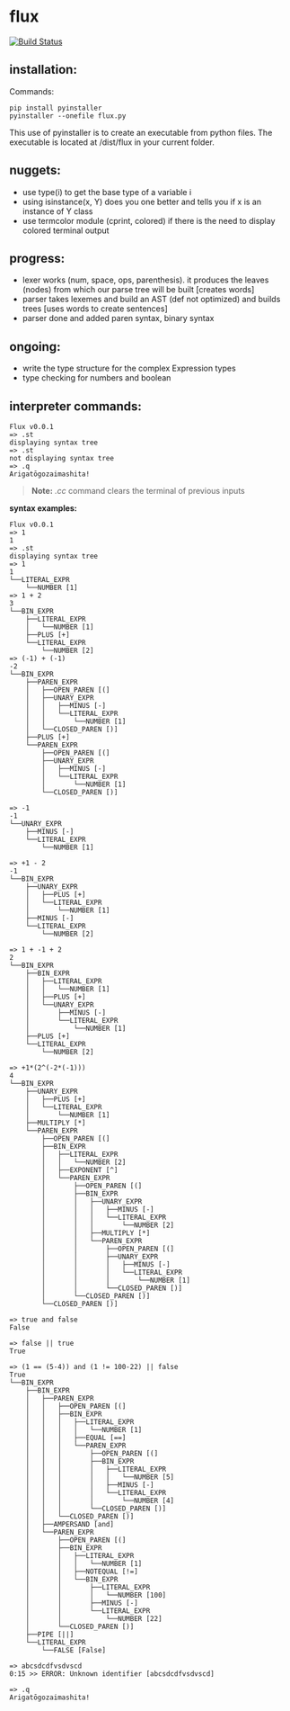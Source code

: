 # flux

[![Build Status](https://dev.azure.com/pepplejoshua/office/_apis/build/status/pepplejoshua.flux?branchName=master)](https://dev.azure.com/pepplejoshua/office/_build/latest?definitionId=1&branchName=master)

## installation:
Commands:
```
pip install pyinstaller
pyinstaller --onefile flux.py
```
This use of pyinstaller is to create an executable from python files.
The executable is located at /dist/flux in your current folder. 

## nuggets:
- use type(i) to get the base type of a variable i
- using isinstance(x, Y) does you one better and tells you if x is an instance of Y class
- use termcolor module (cprint, colored) if there is the need to display colored terminal output

## progress:
- lexer works (num, space, ops, parenthesis). it produces the leaves (nodes) from which our parse tree will be built [creates words]
- parser takes lexemes and build an AST (def not optimized) and builds trees [uses words to create sentences]
- parser done and added paren syntax, binary syntax

## ongoing:
- write the type structure for the complex Expression types
- type checking for numbers and boolean

## interpreter commands:
```
Flux v0.0.1
=> .st
displaying syntax tree
=> .st
not displaying syntax tree
=> .q
Arigatōgozaimashita!
```
> **Note:** _.cc_ command clears the terminal of previous inputs

**syntax examples:**
```
Flux v0.0.1
=> 1
1
=> .st
displaying syntax tree
=> 1
1
└──LITERAL_EXPR
    └──NUMBER [1]
=> 1 + 2
3
└──BIN_EXPR
    ├──LITERAL_EXPR
    │   └──NUMBER [1]
    ├──PLUS [+]
    └──LITERAL_EXPR
        └──NUMBER [2]
=> (-1) + (-1)
-2
└──BIN_EXPR
    ├──PAREN_EXPR
    │   ├──OPEN_PAREN [(]
    │   ├──UNARY_EXPR
    │   │   ├──MINUS [-]
    │   │   └──LITERAL_EXPR
    │   │       └──NUMBER [1]
    │   └──CLOSED_PAREN [)]
    ├──PLUS [+]
    └──PAREN_EXPR
        ├──OPEN_PAREN [(]
        ├──UNARY_EXPR
        │   ├──MINUS [-]
        │   └──LITERAL_EXPR
        │       └──NUMBER [1]
        └──CLOSED_PAREN [)]

=> -1
-1
└──UNARY_EXPR
    ├──MINUS [-]
    └──LITERAL_EXPR
        └──NUMBER [1]

=> +1 - 2
-1
└──BIN_EXPR
    ├──UNARY_EXPR
    │   ├──PLUS [+]
    │   └──LITERAL_EXPR
    │       └──NUMBER [1]
    ├──MINUS [-]
    └──LITERAL_EXPR
        └──NUMBER [2]

=> 1 + -1 + 2
2
└──BIN_EXPR
    ├──BIN_EXPR
    │   ├──LITERAL_EXPR
    │   │   └──NUMBER [1]
    │   ├──PLUS [+]
    │   └──UNARY_EXPR
    │       ├──MINUS [-]
    │       └──LITERAL_EXPR
    │           └──NUMBER [1]
    ├──PLUS [+]
    └──LITERAL_EXPR
        └──NUMBER [2]

=> +1*(2^(-2*(-1)))      
4
└──BIN_EXPR
    ├──UNARY_EXPR
    │   ├──PLUS [+]
    │   └──LITERAL_EXPR
    │       └──NUMBER [1]
    ├──MULTIPLY [*]
    └──PAREN_EXPR
        ├──OPEN_PAREN [(]
        ├──BIN_EXPR
        │   ├──LITERAL_EXPR
        │   │   └──NUMBER [2]
        │   ├──EXPONENT [^]
        │   └──PAREN_EXPR
        │       ├──OPEN_PAREN [(]
        │       ├──BIN_EXPR
        │       │   ├──UNARY_EXPR
        │       │   │   ├──MINUS [-]
        │       │   │   └──LITERAL_EXPR
        │       │   │       └──NUMBER [2]
        │       │   ├──MULTIPLY [*]
        │       │   └──PAREN_EXPR
        │       │       ├──OPEN_PAREN [(]
        │       │       ├──UNARY_EXPR
        │       │       │   ├──MINUS [-]
        │       │       │   └──LITERAL_EXPR
        │       │       │       └──NUMBER [1]
        │       │       └──CLOSED_PAREN [)]
        │       └──CLOSED_PAREN [)]
        └──CLOSED_PAREN [)]

=> true and false
False

=> false || true
True

=> (1 == (5-4)) and (1 != 100-22) || false
True
└──BIN_EXPR
    ├──BIN_EXPR
    │   ├──PAREN_EXPR
    │   │   ├──OPEN_PAREN [(]
    │   │   ├──BIN_EXPR
    │   │   │   ├──LITERAL_EXPR
    │   │   │   │   └──NUMBER [1]
    │   │   │   ├──EQUAL [==]
    │   │   │   └──PAREN_EXPR
    │   │   │       ├──OPEN_PAREN [(]
    │   │   │       ├──BIN_EXPR
    │   │   │       │   ├──LITERAL_EXPR
    │   │   │       │   │   └──NUMBER [5]
    │   │   │       │   ├──MINUS [-]
    │   │   │       │   └──LITERAL_EXPR
    │   │   │       │       └──NUMBER [4]
    │   │   │       └──CLOSED_PAREN [)]
    │   │   └──CLOSED_PAREN [)]
    │   ├──AMPERSAND [and]
    │   └──PAREN_EXPR
    │       ├──OPEN_PAREN [(]
    │       ├──BIN_EXPR
    │       │   ├──LITERAL_EXPR
    │       │   │   └──NUMBER [1]
    │       │   ├──NOTEQUAL [!=]
    │       │   └──BIN_EXPR
    │       │       ├──LITERAL_EXPR
    │       │       │   └──NUMBER [100]
    │       │       ├──MINUS [-]
    │       │       └──LITERAL_EXPR
    │       │           └──NUMBER [22]
    │       └──CLOSED_PAREN [)]
    ├──PIPE [||]
    └──LITERAL_EXPR
        └──FALSE [False]

=> abcsdcdfvsdvscd
0:15 >> ERROR: Unknown identifier [abcsdcdfvsdvscd]

=> .q
Arigatōgozaimashita!
```